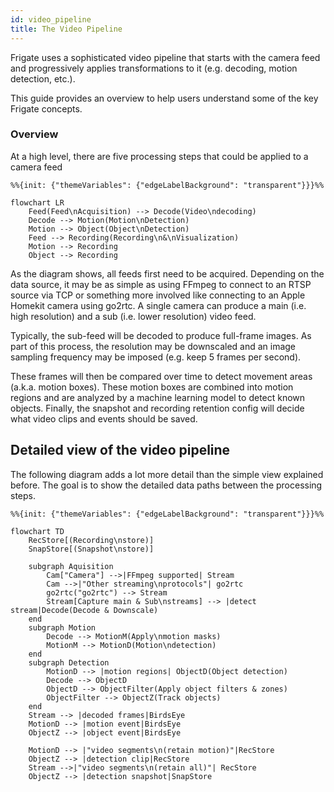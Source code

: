 ```yaml
---
id: video_pipeline
title: The Video Pipeline
---
```

Frigate uses a sophisticated video pipeline that starts with the camera feed and progressively applies transformations to it (e.g. decoding, motion detection, etc.).

This guide provides an overview to help users understand some of the key Frigate concepts.

### Overview

At a high level, there are five processing steps that could be applied to a camera feed 

```mermaid
%%{init: {"themeVariables": {"edgeLabelBackground": "transparent"}}}%%

flowchart LR
    Feed(Feed\nAcquisition) --> Decode(Video\ndecoding)
    Decode --> Motion(Motion\nDetection)
    Motion --> Object(Object\nDetection)
    Feed --> Recording(Recording\n&\nVisualization)
    Motion --> Recording
    Object --> Recording
```
As the diagram shows, all feeds first need to be acquired. Depending on the data source, it may be as simple as using FFmpeg to connect to an RTSP source via TCP or something more involved like connecting to an Apple Homekit camera using go2rtc. A single camera can produce a main (i.e. high resolution) and a sub (i.e. lower resolution) video feed. 

Typically, the sub-feed will be decoded to produce full-frame images. As part of this process, the resolution may be downscaled and an image sampling frequency may be imposed (e.g. keep 5 frames per second). 

These frames will then be compared over time to detect movement areas (a.k.a. motion boxes). These motion boxes are combined into motion regions and are analyzed by a machine learning model to detect known objects. Finally, the snapshot and recording retention config will decide what video clips and events should be saved.

## Detailed view of the video pipeline

The following diagram adds a lot more detail than the simple view explained before. The goal is to show the detailed data paths between the processing steps.

```mermaid
%%{init: {"themeVariables": {"edgeLabelBackground": "transparent"}}}%%

flowchart TD
    RecStore[(Recording\nstore)]
    SnapStore[(Snapshot\nstore)]

    subgraph Aquisition
        Cam["Camera"] -->|FFmpeg supported| Stream
        Cam -->|"Other streaming\nprotocols"| go2rtc
        go2rtc("go2rtc") --> Stream
        Stream[Capture main & Sub\nstreams] --> |detect stream|Decode(Decode & Downscale)
    end
    subgraph Motion
        Decode --> MotionM(Apply\nmotion masks)
        MotionM --> MotionD(Motion\ndetection)
    end
    subgraph Detection
        MotionD --> |motion regions| ObjectD(Object detection)
        Decode --> ObjectD
        ObjectD --> ObjectFilter(Apply object filters & zones)
        ObjectFilter --> ObjectZ(Track objects)
    end
    Stream --> |decoded frames|BirdsEye
    MotionD --> |motion event|BirdsEye
    ObjectZ --> |object event|BirdsEye

    MotionD --> |"video segments\n(retain motion)"|RecStore
    ObjectZ --> |detection clip|RecStore
    Stream -->|"video segments\n(retain all)"| RecStore
    ObjectZ --> |detection snapshot|SnapStore
```
